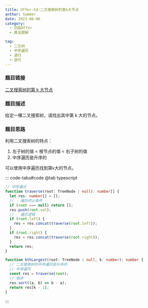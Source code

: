 ```yaml
---
title: Offer-54-二叉搜索树的第k大节点
anthor: Summer
date: 2023-06-06
category:
  - 剑指Offer
  - 算法题解

tag:
  - 二叉树
  - 中序遍历
  - 递归
  - 迭代
---
```


### 题目链接

[二叉搜索树的第 k 大节点](https://leetcode-cn.com/problems/er-cha-sou-suo-shu-de-di-kda-jie-dian-lcof/)

### 题目描述

给定一棵二叉搜索树，请找出其中第 k 大的节点。

### 题目思路

利用二叉搜索树的特点：

1. 左子树的值 < 根节点的值 < 右子树的值
2. 中序遍历是升序的

可以使用中序遍历找到第`k`大的节点。

::: code-tabs#code
@tab typescript

```typescript
// 中序遍历
function traverse(root: TreeNode | null): number[] {
  let res: number[] = [];
  //   遍历终止条件
  if (root === null) return [];
  res.push(root.val);
  //   遍历逻辑
  if (root.left) {
    res = res.concat(traverse(root.left));
  }
  if (root.right) {
    res = res.concat(traverse(root.right));
  }
  return res;
}

function kthLargest(root: TreeNode | null, k: number): number {
  // 二叉搜索树的中序遍历是升序的
  // 中序遍历
  const res = traverse(root);
  // 倒序
  res.sort((a, b) => b - a);
  return res[k - 1];
}
```

:::
